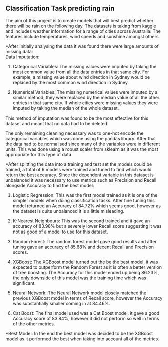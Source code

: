 ## Classification Task predicting rain

The aim of this project is to create models that will best predict whether there will be rain on the following day. The datasets is taking from kaggle and includes weather information for a range of cities across Australia. The features include temperatures, wind speeds and sunshine amongst others.


*After initially analysing the data it was found there were large amounts of missing data: <br>
Data Imputation: <br>
1. Categorical Variables: The missing values were imputed by taking the most common value from all the data entries in that same city. For example, a missing value about wind direction in Sydney would be replaced by the most common wind direction in Sydney.<br>

2. Numerical Variables: The missing numerical values were imputed by a similar method, they were replaced by the median value of all the other entries in that same city. If whole cities were missing values they were imputed by taking the median of the whole dataset. <br>

This method of imputation was found to be the most effective for this dataset and meant that no data had to be deleted. <br>

The only remaining cleaning necessary was to one-hot encode the categorical variables which was done using the pandas library. After that the data had to be normalised since many of the variables were in different units. This was done using a robust scaler from sklearn as it was the most appropriate for this type of data.

*After splitting the data into a training and test set the models could be trained, a total of 6 models were trained and tuned to find which would return the best accuracy. Since the dependent variable in this dataset is unbalanced it was necessary to use metrics such as Precision and Recall alongside Accuracy to find the best model: <br>

1. Logistic Regression: This was the first model trained as it is one of the simpler models when doing classification tasks. After fine tuning this model returned an Accuracy of 84.72% which seems good, however as the dataset is quite unbalanced it is a little misleading.

2. K-Nearest Neighbours: This was the second trained and it gave an accuracy of 83.98% but a severely lower Recall score suggesting it was not as good of a model to use for this dataset.

3. Random Forest: The random forest model gave good results and after tuning gave an accuracy of 85.68% and decent Recall and Precision scores.

4. XGBoost: The XGBoost model turned out the be the best model, it was expected to outperform the Random Forest as it is often a better version of tree boosting. The Accuracy for this model ended up being 86.23%, the only downside of this model was the training time which was significant.

5. Neural Network: The Neural Network model closely matched the previous XGBoost model in terms of Recall score, however the Accuracy was substantially smaller coming in at 84.46%.

6. Cat Boost: The final model used was a Cat Boost model, it gave a good Accuracy score of 83.84%, however it did not perform so well in terms of the other metrics.

*Best Model: In the end the best model was decided to be the XGBoost model as it performed the best when taking into account all of the metrics. 
